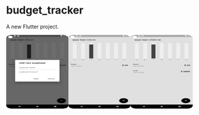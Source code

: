 # budget_tracker

A new Flutter project.

<div style="display: flex;">
  <img src="https://raw.githubusercontent.com/Sudiptagupta217/budget_tracker_app/master/assets/images/Screenshot_20230718_204708.png" alt="Image 1" width="300" height="200">
  <img src="https://raw.githubusercontent.com/Sudiptagupta217/budget_tracker_app/master/assets/images/Screenshot_20230718_204613.png" alt="Image 2" width="300" height="200">
  <img src="https://raw.githubusercontent.com/Sudiptagupta217/budget_tracker_app/master/assets/images/Screenshot_20230718_204726.png" alt="Image 3" width="300" height="200">
</div>
